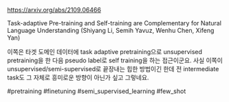 https://arxiv.org/abs/2109.06466

Task-adaptive Pre-training and Self-training are Complementary for Natural Language Understanding (Shiyang Li, Semih Yavuz, Wenhu Chen, Xifeng Yan)

이쪽은 타겟 도메인 데이터에 task adaptive pretraining으로 unsupervised pretraining을 한 다음 pseudo label로 self training을 하는 접근이군요. 사실 이쪽이 unsupervised/semi-supervised로 끝장내는 힙한 방법이긴 한데 전 intermediate task도 그 자체로 흥미로운 방향이 아닌가 싶고 그렇네요.

#pretraining #finetuning #semi_supervised_learning #few_shot